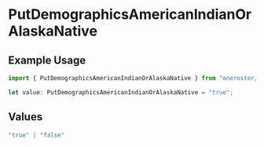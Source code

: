 # PutDemographicsAmericanIndianOrAlaskaNative

## Example Usage

```typescript
import { PutDemographicsAmericanIndianOrAlaskaNative } from "oneroster/models/operations";

let value: PutDemographicsAmericanIndianOrAlaskaNative = "true";
```

## Values

```typescript
"true" | "false"
```